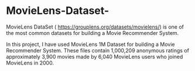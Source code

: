 # MovieLens-Dataset-
MovieLens DataSet ( https://grouplens.org/datasets/movielens/)  is one of the most common datasets for building a Movie Recommender System.

In this project, I have used MovieLens 1M Dataset for building a Movie Recommender System.
These files contain 1,000,209 anonymous ratings of approximately 3,900 movies made by 6,040 MovieLens users who joined MovieLens in 2000.
